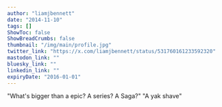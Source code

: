 ```yaml
---
author: "liamjbennett"
date: "2014-11-10"
tags: []
ShowToc: false
ShowBreadCrumbs: false
thumbnail: "/img/main/profile.jpg"
twitter_link: "https://x.com/liamjbennett/status/531760161233592320"
mastodon_link: ""
bluesky_link: ""
linkedin_link: ""
expiryDate: "2016-01-01"
---
```


"What's bigger than a epic? A series? A Saga?"
"A yak shave"

